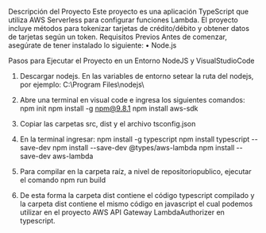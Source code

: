 Descripción del Proyecto
Este proyecto es una aplicación TypeScript que utiliza AWS Serverless para configurar 
funciones Lambda. El proyecto incluye métodos para tokenizar tarjetas de crédito/débito y 
obtener datos de tarjetas según un token.
Requisitos Previos
Antes de comenzar, asegúrate de tener instalado lo siguiente:
• Node.js

Pasos para Ejecutar el Proyecto en un Entorno NodeJS y VisualStudioCode
1. Descargar nodejs. En las variables de entorno setear la ruta del nodejs, por ejemplo: C:\Program Files\nodejs\
2. Abre una terminal en visual code e ingresa los siguientes comandos:
npm init
npm install -g npm@9.8.1
npm install aws-sdk

3. Copiar las carpetas src, dist y el archivo tsconfig.json
4. En la terminal ingresar:
npm install -g typescript
npm install typescript --save-dev
npm install --save-dev @types/aws-lambda
npm install --save-dev aws-lambda 

5. Para compilar en la carpeta raíz, a nivel de repositoriopublico, ejecutar el comando
npm run build

6. De esta forma la carpeta dist contiene el código typescript compilado y la carpeta dist contiene el mismo código en javascript
el cual podemos utilizar en el proyecto AWS API Gateway LambdaAuthorizer en typescript.